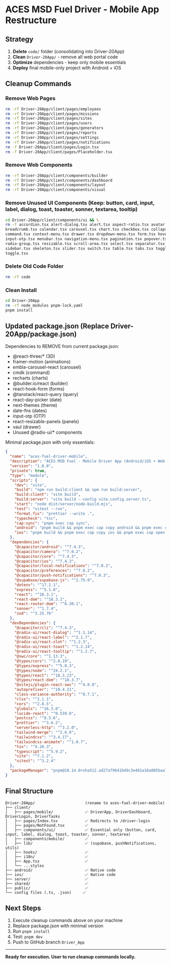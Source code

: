 # ACES MSD Fuel Driver - Mobile App Restructure

## Strategy
1. **Delete** `code/` folder (consolidating into Driver-20App)
2. **Clean** `Driver-20App/` - remove all web portal code
3. **Optimize** dependencies - keep only mobile essentials
4. **Deploy** final mobile-only project with Android + iOS

## Cleanup Commands

### Remove Web Pages
```bash
rm -rf Driver-20App/client/pages/employees
rm -rf Driver-20App/client/pages/missions
rm -rf Driver-20App/client/pages/sites
rm -rf Driver-20App/client/pages/users
rm -rf Driver-20App/client/pages/generators
rm -rf Driver-20App/client/pages/reports
rm -rf Driver-20App/client/pages/settings
rm -rf Driver-20App/client/pages/notifications
rm -f Driver-20App/client/pages/Login.tsx
rm -f Driver-20App/client/pages/Placeholder.tsx
```

### Remove Web Components
```bash
rm -rf Driver-20App/client/components/builder
rm -rf Driver-20App/client/components/dashboard
rm -rf Driver-20App/client/components/layout
rm -rf Driver-20App/client/components/visual
```

### Remove Unused UI Components (Keep: button, card, input, label, dialog, toast, toaster, sonner, textarea, tooltip)
```bash
cd Driver-20App/client/components/ui && \
rm -f accordion.tsx alert-dialog.tsx alert.tsx aspect-ratio.tsx avatar.tsx badge.tsx \
breadcrumb.tsx calendar.tsx carousel.tsx chart.tsx checkbox.tsx collapsible.tsx \
command.tsx context-menu.tsx drawer.tsx dropdown-menu.tsx form.tsx hover-card.tsx \
input-otp.tsx menubar.tsx navigation-menu.tsx pagination.tsx popover.tsx progress.tsx \
radio-group.tsx resizable.tsx scroll-area.tsx select.tsx separator.tsx sheet.tsx \
sidebar.tsx skeleton.tsx slider.tsx switch.tsx table.tsx tabs.tsx toggle-group.tsx \
toggle.tsx
```

### Delete Old Code Folder
```bash
rm -rf code
```

### Clean Install
```bash
cd Driver-20App
rm -rf node_modules pnpm-lock.yaml
pnpm install
```

## Updated package.json (Replace Driver-20App/package.json)

Dependencies to REMOVE from current package.json:
- @react-three/* (3D)
- framer-motion (animations)
- embla-carousel-react (carousel)
- cmdk (command)
- recharts (charts)
- @builder.io/react (builder)
- react-hook-form (forms)
- @tanstack/react-query (query)
- react-day-picker (date)
- next-themes (theme)
- date-fns (dates)
- input-otp (OTP)
- react-resizable-panels (panels)
- vaul (drawer)
- Unused @radix-ui/* components

Minimal package.json with only essentials:
```json
{
  "name": "aces-fuel-driver-mobile",
  "description": "ACES MSD Fuel - Mobile Driver App (Android/iOS + Web)",
  "version": "1.0.0",
  "private": true,
  "type": "module",
  "scripts": {
    "dev": "vite",
    "build": "npm run build:client && npm run build:server",
    "build:client": "vite build",
    "build:server": "vite build --config vite.config.server.ts",
    "start": "node dist/server/node-build.mjs",
    "test": "vitest --run",
    "format.fix": "prettier --write .",
    "typecheck": "tsc",
    "cap:sync": "pnpm exec cap sync",
    "android": "pnpm build && pnpm exec cap copy android && pnpm exec cap open android",
    "ios": "pnpm build && pnpm exec cap copy ios && pnpm exec cap open ios"
  },
  "dependencies": {
    "@capacitor/android": "^7.4.3",
    "@capacitor/camera": "^7.0.2",
    "@capacitor/core": "^7.4.3",
    "@capacitor/ios": "^7.4.3",
    "@capacitor/local-notifications": "^7.0.3",
    "@capacitor/preferences": "^7.0.2",
    "@capacitor/push-notifications": "^7.0.3",
    "@supabase/supabase-js": "^2.75.0",
    "dotenv": "^17.2.1",
    "express": "^5.1.0",
    "react": "^18.3.1",
    "react-dom": "^18.3.1",
    "react-router-dom": "^6.30.1",
    "sonner": "^1.7.4",
    "zod": "^3.25.76"
  },
  "devDependencies": {
    "@capacitor/cli": "^7.4.3",
    "@radix-ui/react-dialog": "^1.1.14",
    "@radix-ui/react-label": "^2.1.7",
    "@radix-ui/react-slot": "^1.2.3",
    "@radix-ui/react-toast": "^1.2.14",
    "@radix-ui/react-tooltip": "^1.2.7",
    "@swc/core": "^1.13.3",
    "@types/cors": "^2.8.19",
    "@types/express": "^5.0.3",
    "@types/node": "^24.2.1",
    "@types/react": "^18.3.23",
    "@types/react-dom": "^18.3.7",
    "@vitejs/plugin-react-swc": "^4.0.0",
    "autoprefixer": "^10.4.21",
    "class-variance-authority": "^0.7.1",
    "clsx": "^2.1.1",
    "cors": "^2.8.5",
    "globals": "^16.3.0",
    "lucide-react": "^0.539.0",
    "postcss": "^8.5.6",
    "prettier": "^3.6.2",
    "serverless-http": "^3.2.0",
    "tailwind-merge": "^2.6.0",
    "tailwindcss": "^3.4.17",
    "tailwindcss-animate": "^1.0.7",
    "tsx": "^4.20.3",
    "typescript": "^5.9.2",
    "vite": "^7.1.2",
    "vitest": "^3.2.4"
  },
  "packageManager": "pnpm@10.14.0+sha512.ad27a79641b49c3e481a16a805baa71817a04bbe06a38d17e60e2eaee83f6a146c6a688125f5792e48dd5ba30e7da52a5cda4c3992b9ccf333f9ce223af84748"
}
```

## Final Structure
```
Driver-20App/                      (rename to aces-fuel-driver-mobile)
├── client/
│   ├── pages/mobile/              ✅ DriverApp, DriverDashboard, DriverLogin, DriverTasks
│   ├── pages/Index.tsx            ✅ Redirects to /driver-login
│   ├── pages/NotFound.tsx         ✅
│   ├── components/ui/             ✅ Essential only (button, card, input, label, dialog, toast, toaster, sonner, textarea)
│   ├── components/mobile/         ✅
│   ├── lib/                       ✅ (supabase, pushNotifications, utils)
│   ├── hooks/                     ✅
│   ├── i18n/                      ✅
│   ├── App.tsx                    ✅
│   └── ...styles
├── android/                       ✅ Native code
├── ios/                           ✅ Native code
├── server/                        ✅
├── shared/                        ✅
├── public/                        ✅
└── config files (.ts, .json)     ✅
```

## Next Steps
1. Execute cleanup commands above on your machine
2. Replace package.json with minimal version
3. Run `pnpm install`
4. Test: `pnpm dev`
5. Push to GitHub branch `Driver_App`

---
**Ready for execution. User to run cleanup commands locally.**
